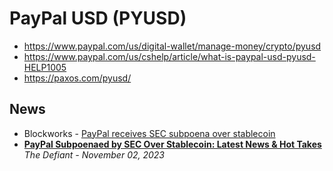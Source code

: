 # PayPal USD (PYUSD)

- https://www.paypal.com/us/digital-wallet/manage-money/crypto/pyusd
- https://www.paypal.com/us/cshelp/article/what-is-paypal-usd-pyusd-HELP1005
- https://paxos.com/pyusd/

## News

- Blockworks - [PayPal receives SEC subpoena over stablecoin](https://blockworks.co/news/paypal-receives-sec-subpoena-over-stablecoin)
- [**PayPal Subpoenaed by SEC Over Stablecoin: Latest News & Hot Takes**](https://thedefiant.io/paypal-subpoenaed-by-sec-news-and-hot-takes-roundup)
  <br/>_The Defiant - November 02, 2023_

